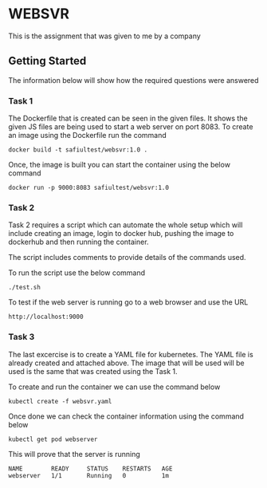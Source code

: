 # WEBSVR

This is the assignment that was given to me by a company 

## Getting Started

The information below will show how the required questions were answered 

### Task 1

The Dockerfile that is created can be seen in the given files. It shows the given JS files are being used to start a web server on port 8083. To create an image using the Dockerfile run the command 

```
docker build -t safiultest/websvr:1.0 .
```
Once, the image is built you can start the container using the below command 
```
docker run -p 9000:8083 safiultest/websvr:1.0
```
### Task 2

Task 2 requires a script which can automate the whole setup which will include creating an image, login to docker hub, pushing the image to dockerhub and then running the container. 

The script includes comments to provide details of the commands used. 

To run the script use the below command

```
./test.sh
```

To test if the web server is running go to a web browser and use the URL

```
http://localhost:9000
```

### Task 3

The last excercise is to create a YAML file for kubernetes. The YAML file is already created and attached above. The image that will be used will be used is the same that was created using the Task 1.

To create and run the container we can use the command below 

```
kubectl create -f websvr.yaml
```

Once done we can check the container information using the command below 

```
kubectl get pod webserver
```
This will prove that the server is running 

```
NAME        READY     STATUS    RESTARTS   AGE
webserver   1/1       Running   0          1m
```


